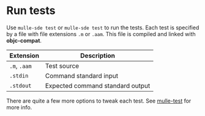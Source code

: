 # Run tests

Use `mulle-sde test` or `mulle-sde test` to run the tests. Each test is
specified by a file with file extensions `.m` or `.aam`. This file
is compiled and linked with **objc-compat**.

Extension    | Description
-------------|-------------------------
`.m`, `.aam` | Test source
`.stdin`     | Command standard input
`.stdout`    | Expected command standard output


There are quite a few more options to tweak each test. 
See [mulle-test](//github.com/mulle-sde/mulle-test) for more info.


<!--
extension : mulle-sde/objc-test-library-demo
directory : demo/all
template  : .../README.md
Suppress this comment with `export MULLE_SDE_GENERATE_FILE_COMMENTS=NO`
-->
